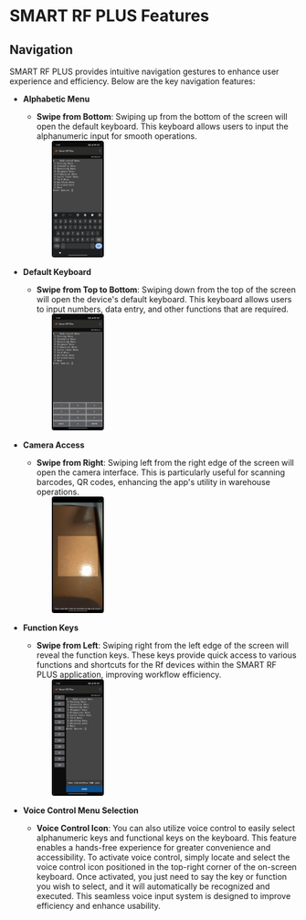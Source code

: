 # SMART RF PLUS Features

## **Navigation**

SMART RF PLUS provides intuitive navigation gestures to enhance user experience and efficiency. Below are the key navigation features:

- **Alphabetic Menu**

    - **Swipe from Bottom**: Swiping up from the bottom of the screen will open the default keyboard. This keyboard allows users to input the alphanumeric input for smooth operations.
    
    <div>
    <img src="./attachments/Navigations/Keyboard.jpeg" 
       alt="undirectedmenu" 
       style="height: 200px; margin-right: 10px; cursor: zoom-in; margin-left: 50px;
              border: 2px solid #000000; border-radius: 4px;" 
       onclick="this.style.height='400px'; this.style.cursor='zoom-out';" 
       ondblclick="this.style.height='200px'; this.style.cursor='zoom-in';">
    </div>

- **Default Keyboard**

    - **Swipe from Top to Bottom**: Swiping down from the top of the screen will open the device's default keyboard. This keyboard allows users to input numbers, data entry, and other functions that are required.

    <div>
    <img src="./attachments/Navigations/NumericKeys.jpeg" 
       alt="undirectedmenu" 
       style="height: 200px; margin-right: 10px; cursor: zoom-in; margin-left: 50px;
              border: 2px solid #000000; border-radius: 4px;" 
       onclick="this.style.height='400px'; this.style.cursor='zoom-out';" 
       ondblclick="this.style.height='200px'; this.style.cursor='zoom-in';">
  
    </div>

- **Camera Access**

    - **Swipe from Right**: Swiping left from the right edge of the screen will open the camera interface. This is particularly useful for scanning barcodes, QR codes, enhancing the app's utility in warehouse operations.

    <div>
     <img src="./attachments/Navigations/camerascanner.png" 
       alt="undirectedmenu" 
       style="height: 200px; margin-right: 10px; cursor: zoom-in; margin-left: 50px;
              border: 2px solid #000000; border-radius: 4px;" 
       onclick="this.style.height='400px'; this.style.cursor='zoom-out';" 
       ondblclick="this.style.height='200px'; this.style.cursor='zoom-in';">
  
    </div>

- **Function Keys**

    - **Swipe from Left**: Swiping right from the left edge of the screen will reveal the function keys. These keys provide quick access to various functions and shortcuts for the Rf devices within the SMART RF PLUS application, improving workflow efficiency.

    <div>
    <img src="./attachments/Navigations/FunctionalKeys.jpeg" 
       alt="undirectedmenu" 
       style="height: 200px; margin-right: 10px; cursor: zoom-in; margin-left: 50px;
              border: 2px solid #000000; border-radius: 4px;" 
       onclick="this.style.height='400px'; this.style.cursor='zoom-out';" 
       ondblclick="this.style.height='200px'; this.style.cursor='zoom-in';">
  
    </div>

- **Voice Control Menu Selection**

    - **Voice Control Icon**: You can also utilize voice control to easily select alphanumeric keys and functional keys on the keyboard. This feature enables a hands-free experience for greater convenience and accessibility. To activate voice control, simply locate and select the voice control icon positioned in the top-right corner of the on-screen keyboard. Once activated, you just need to say the key or function you wish to select, and it will automatically be recognized and executed. This seamless voice input system is designed to improve efficiency and enhance usability.
